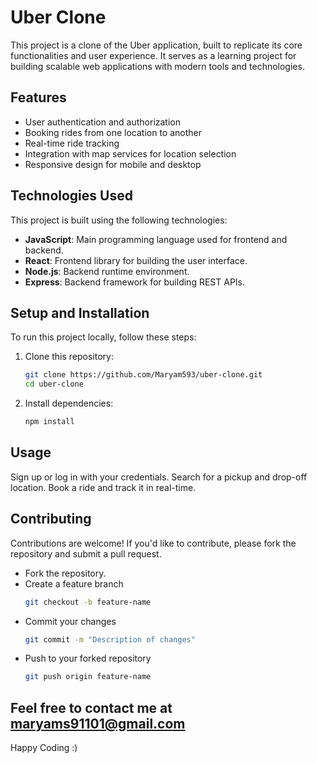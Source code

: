 # Uber Clone

This project is a clone of the Uber application, built to replicate its core functionalities and user experience. It serves as a learning project for building scalable web applications with modern tools and technologies.

## Features
- User authentication and authorization
- Booking rides from one location to another
- Real-time ride tracking
- Integration with map services for location selection
- Responsive design for mobile and desktop

## Technologies Used
This project is built using the following technologies:
- **JavaScript**: Main programming language used for frontend and backend.
- **React**: Frontend library for building the user interface.
- **Node.js**: Backend runtime environment.
- **Express**: Backend framework for building REST APIs.

## Setup and Installation
To run this project locally, follow these steps:

1. Clone this repository:
   ```bash
   git clone https://github.com/Maryam593/uber-clone.git
   cd uber-clone 
2. Install dependencies:
   ```bash
   npm install
## Usage
Sign up or log in with your credentials.
Search for a pickup and drop-off location.
Book a ride and track it in real-time.

## Contributing
Contributions are welcome! If you'd like to contribute, please fork the repository and submit a pull request.
- Fork the repository.
- Create a feature branch
  ```bash
  git checkout -b feature-name
- Commit your changes
  ```bash
  git commit -m "Description of changes"
- Push to your forked repository
  ```bash
  git push origin feature-name

## Feel free to contact me at maryams91101@gmail.com
Happy Coding :)
